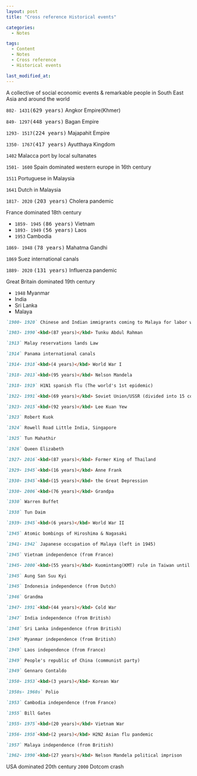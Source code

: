 ```yaml
---
layout: post
title: "Cross reference Historical events"

categories:
  - Notes

tags:
  - Content
  - Notes
  - Cross reference
  - Historical events

last_modified_at: 
---
```


<p class="message">
  A collective of social economic events & remarkable people in South East Asia and around the world 
</p>

`802- 1431`<kbd>(629 years)</kbd> Angkor Empire(Khmer)

`849- 1297`<kbd>(448 years)</kbd> Bagan Empire

`1293- 1517`<kbd>(224 years)</kbd> Majapahit Empire 

`1350- 1767`<kbd>(417 years)</kbd> Ayutthaya Kingdom

`1402` Malacca port by local sultanates

`1501- 1600` Spain dominated western europe in 16th century

`1511` Portuguese in Malaysia

`1641` Dutch in Malaysia

`1817- 2020` <kbd>(203 years)</kbd> Cholera pandemic 

France dominated 18th century
- `1859- 1945` <kbd>(86 years)</kbd> Vietnam
- `1893- 1949` <kbd>(56 years)</kbd> Laos
- `1953` Cambodia

`1869- 1948` <kbd>(78 years)</kbd> Mahatma Gandhi

`1869` Suez international canals

`1889- 2020` <kbd>(131 years)</kbd> Influenza pandemic

Great Britain dominated 19th century
- `1948` Myanmar
- India
- Sri Lanka
- Malaya

```markdown
`1900- 1920` Chinese and Indian immigrants coming to Malaya for labor works in plantation and tin mining

`1903- 1990`<kbd>(87 years)</kbd> Tunku Abdul Rahman

`1913` Malay reservations lands Law

`1914` Panama international canals

`1914- 1918`<kbd>(4 years)</kbd> World War I

`1918- 2013`<kbd>(95 years)</kbd> Nelson Mandela

`1918- 1919` H1N1 spanish flu (The world's 1st epidemic)

`1922- 1991`<kbd>(69 years)</kbd> Soviet Union/USSR (divided into 15 countries)

`1923- 2015`<kbd>(92 years)</kbd> Lee Kuan Yew

`1923` Robert Kuok

`1924` Rowell Road Little India, Singapore

`1925` Tun Mahathir

`1926` Queen Elizabeth

`1927- 2016`<kbd>(87 years)</kbd> Former King of Thailand

`1929- 1945`<kbd>(16 years)</kbd> Anne Frank

`1930- 1945`<kbd>(15 years)</kbd> the Great Depression

`1930- 2006`<kbd>(76 years)</kbd> Grandpa

`1930` Warren Buffet

`1938` Tun Daim

`1939- 1945`<kbd>(6 years)</kbd> World War II

`1945` Atomic bombings of Hiroshima & Nagasaki

`1941- 1942` Japanese occupation of Malaya (left in 1945)

`1945` Vietnam independence (from France)

`1945- 2000`<kbd>(55 years)</kbd> Kuomintang(KMT) rule in Taiwan until Chen Shui Bian

`1945` Aung San Suu Kyi

`1945` Indonesia independence (from Dutch) 

`1946` Grandma

`1947- 1991`<kbd>(44 years)</kbd> Cold War

`1947` India independence (from British)

`1948` Sri Lanka independence (from British)

`1949` Myanmar independence (from British)

`1949` Laos independence (from France)

`1949` People's republic of China (communist party)

`1949` Gennaro Contaldo 

`1950- 1953`<kbd>(3 years)</kbd> Korean War

`1950s- 1960s` Polio

`1953` Cambodia independence (from France) 

`1955` Bill Gates

`1955- 1975`<kbd>(20 years)</kbd> Vietnam War

`1956- 1958`<kbd>(2 years)</kbd> H2N2 Asian flu pandemic

`1957` Malaya independence (from British)

`1962- 1990`<kbd>(27 years)</kbd> Nelson Mandela political imprison
```

USA dominated 20th century
`2000` Dotcom crash
